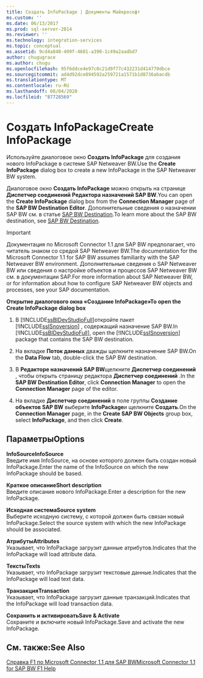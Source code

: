 ```yaml
---
title: Создать InfoPackage | Документы Майкрософт
ms.custom: ''
ms.date: 06/13/2017
ms.prod: sql-server-2014
ms.reviewer: ''
ms.technology: integration-services
ms.topic: conceptual
ms.assetid: 9cd4a848-409f-4681-a390-1c49a2aadbd7
author: chugugrace
ms.author: chugu
ms.openlocfilehash: 95f6ddce4e97c0c21d9f77c432231d414770dbce
ms.sourcegitcommit: ad4d92dce894592a259721a1571b1d8736abacdb
ms.translationtype: MT
ms.contentlocale: ru-RU
ms.lasthandoff: 08/04/2020
ms.locfileid: "87728569"
---
```

# <a name="create-infopackage"></a><span data-ttu-id="33d45-102">Создать InfoPackage</span><span class="sxs-lookup"><span data-stu-id="33d45-102">Create InfoPackage</span></span>
  <span data-ttu-id="33d45-103">Используйте диалоговое окно **Создать InfoPackage** для создания нового InfoPackage в системе SAP Netweaver BW.</span><span class="sxs-lookup"><span data-stu-id="33d45-103">Use the **Create InfoPackage** dialog box to create a new InfoPackage in the SAP Netweaver BW system.</span></span>  
  
 <span data-ttu-id="33d45-104">Диалоговое окно **Создать InfoPackage** можно открыть на странице **Диспетчер соединений** **Редактора назначений SAP BW**.</span><span class="sxs-lookup"><span data-stu-id="33d45-104">You can open the **Create InfoPackage** dialog box from the **Connection Manager** page of the **SAP BW Destination Editor**.</span></span> <span data-ttu-id="33d45-105">Дополнительные сведения о назначении SAP BW см. в статье [SAP BW Destination](sap-bw-destination.md).</span><span class="sxs-lookup"><span data-stu-id="33d45-105">To learn more about the SAP BW destination, see [SAP BW Destination](sap-bw-destination.md).</span></span>  
  
> [!IMPORTANT]  
>  <span data-ttu-id="33d45-106">Документация по Microsoft Connector 1.1 для SAP BW предполагает, что читатель знаком со средой SAP Netweaver BW.</span><span class="sxs-lookup"><span data-stu-id="33d45-106">The documentation for the Microsoft Connector 1.1 for SAP BW assumes familiarity with the SAP Netweaver BW environment.</span></span> <span data-ttu-id="33d45-107">Дополнительные сведения о SAP Netweaver BW или сведения о настройке объектов и процессов SAP Netweaver BW см. в документации SAP.</span><span class="sxs-lookup"><span data-stu-id="33d45-107">For more information about SAP Netweaver BW, or for information about how to configure SAP Netweaver BW objects and processes, see your SAP documentation.</span></span>  
  
 <span data-ttu-id="33d45-108">**Открытие диалогового окна «Создание InfoPackage»**</span><span class="sxs-lookup"><span data-stu-id="33d45-108">**To open the Create InfoPackage dialog box**</span></span>  
  
1.  <span data-ttu-id="33d45-109">В [!INCLUDE[ssBIDevStudioFull](../../includes/ssbidevstudiofull-md.md)]откройте пакет [!INCLUDE[ssISnoversion](../../includes/ssisnoversion-md.md)] , содержащий назначение SAP BW.</span><span class="sxs-lookup"><span data-stu-id="33d45-109">In [!INCLUDE[ssBIDevStudioFull](../../includes/ssbidevstudiofull-md.md)], open the [!INCLUDE[ssISnoversion](../../includes/ssisnoversion-md.md)] package that contains the SAP BW destination.</span></span>  
  
2.  <span data-ttu-id="33d45-110">На вкладке **Поток данных** дважды щелкните назначение SAP BW.</span><span class="sxs-lookup"><span data-stu-id="33d45-110">On the **Data Flow** tab, double-click the SAP BW destination.</span></span>  
  
3.  <span data-ttu-id="33d45-111">В **Редакторе назначений SAP BW**щелкните **Диспетчер соединений** , чтобы открыть страницу редактора **Диспетчер соединений** .</span><span class="sxs-lookup"><span data-stu-id="33d45-111">In the **SAP BW Destination Editor**, click **Connection Manager** to open the **Connection Manager** page of the editor.</span></span>  
  
4.  <span data-ttu-id="33d45-112">На вкладке **Диспетчер соединений** в поле группы **Создание объектов SAP BW** выберите **InfoPackage**и щелкните **Создать**.</span><span class="sxs-lookup"><span data-stu-id="33d45-112">On the **Connection Manager** page, in the **Create SAP BW Objects** group box, select **InfoPackage**, and then click **Create**.</span></span>  
  
## <a name="options"></a><span data-ttu-id="33d45-113">Параметры</span><span class="sxs-lookup"><span data-stu-id="33d45-113">Options</span></span>  
 <span data-ttu-id="33d45-114">**InfoSource**</span><span class="sxs-lookup"><span data-stu-id="33d45-114">**InfoSource**</span></span>  
 <span data-ttu-id="33d45-115">Введите имя InfoSource, на основе которого должен быть создан новый InfoPackage.</span><span class="sxs-lookup"><span data-stu-id="33d45-115">Enter the name of the InfoSource on which the new InfoPackage should be based.</span></span>  
  
 <span data-ttu-id="33d45-116">**Краткое описание**</span><span class="sxs-lookup"><span data-stu-id="33d45-116">**Short description**</span></span>  
 <span data-ttu-id="33d45-117">Введите описание нового InfoPackage.</span><span class="sxs-lookup"><span data-stu-id="33d45-117">Enter a description for the new InfoPackage.</span></span>  
  
 <span data-ttu-id="33d45-118">**Исходная система**</span><span class="sxs-lookup"><span data-stu-id="33d45-118">**Source system**</span></span>  
 <span data-ttu-id="33d45-119">Выберите исходную систему, с которой должен быть связан новый InfoPackage.</span><span class="sxs-lookup"><span data-stu-id="33d45-119">Select the source system with which the new InfoPackage should be associated.</span></span>  
  
 <span data-ttu-id="33d45-120">**Атрибуты**</span><span class="sxs-lookup"><span data-stu-id="33d45-120">**Attributes**</span></span>  
 <span data-ttu-id="33d45-121">Указывает, что InfoPackage загрузит данные атрибутов.</span><span class="sxs-lookup"><span data-stu-id="33d45-121">Indicates that the InfoPackage will load attribute data.</span></span>  
  
 <span data-ttu-id="33d45-122">**Тексты**</span><span class="sxs-lookup"><span data-stu-id="33d45-122">**Texts**</span></span>  
 <span data-ttu-id="33d45-123">Указывает, что InfoPackage загрузит текстовые данные.</span><span class="sxs-lookup"><span data-stu-id="33d45-123">Indicates that the InfoPackage will load text data.</span></span>  
  
 <span data-ttu-id="33d45-124">**Транзакция**</span><span class="sxs-lookup"><span data-stu-id="33d45-124">**Transaction**</span></span>  
 <span data-ttu-id="33d45-125">Указывает, что InfoPackage загрузит данные транзакций.</span><span class="sxs-lookup"><span data-stu-id="33d45-125">Indicates that the InfoPackage will load transaction data.</span></span>  
  
 <span data-ttu-id="33d45-126">**Сохранить и активировать**</span><span class="sxs-lookup"><span data-stu-id="33d45-126">**Save & Activate**</span></span>  
 <span data-ttu-id="33d45-127">Сохраните и включите новый InfoPackage.</span><span class="sxs-lookup"><span data-stu-id="33d45-127">Save and activate the new InfoPackage.</span></span>  
  
## <a name="see-also"></a><span data-ttu-id="33d45-128">См. также:</span><span class="sxs-lookup"><span data-stu-id="33d45-128">See Also</span></span>  
 [<span data-ttu-id="33d45-129">Справка F1 по Microsoft Connector 1.1 для SAP BW</span><span class="sxs-lookup"><span data-stu-id="33d45-129">Microsoft Connector 1.1 for SAP BW F1 Help</span></span>](../microsoft-connector-for-sap-bw-f1-help.md)  
  
  
